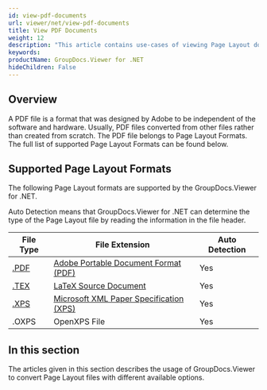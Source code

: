 ```yaml
---
id: view-pdf-documents
url: viewer/net/view-pdf-documents
title: View PDF Documents
weight: 12
description: "This article contains use-cases of viewing Page Layout documents with GroupDocs.Viewer within your .NET applications."
keywords: 
productName: GroupDocs.Viewer for .NET
hideChildren: False
---
```

## Overview

A PDF file is a format that was designed by Adobe to be independent of the software and hardware. Usually, PDF files converted from other files rather than created from scratch. The PDF file belongs to Page Layout Formats. The full list of supported Page Layout Formats can be found below.

## Supported Page Layout Formats

The following Page Layout formats are supported by the GroupDocs.Viewer for .NET. 

Auto Detection means that GroupDocs.Viewer for .NET can determine the type of the Page Layout file by reading the information in the file header.

| File Type | File Extension | Auto Detection |
| --- | --- | --- |
| [.PDF](https://wiki.fileformat.com/view/pdf) | [Adobe Portable Document Format (PDF)](https://wiki.fileformat.com/view/pdf) | Yes |
| [.TEX](https://wiki.fileformat.com/page-description-language/tex/) | [LaTeX Source Document](https://wiki.fileformat.com/page-description-language/tex/) | Yes |
| [.XPS](https://wiki.fileformat.com/page-description-language/xps) | [Microsoft XML Paper Specification (XPS)](https://wiki.fileformat.com/page-description-language/xps) | Yes |
| .OXPS | OpenXPS File | Yes |

## In this section

The articles given in this section describes the usage of GroupDocs.Viewer to convert Page Layout files with different available options.
